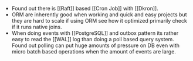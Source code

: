 - Found out there is [[Raft]] based [[Cron Job]] with [[Dkron]].
- ORM are inherently good when working and quick and easy projects but they are hard to scale if using ORM see how it optimized primarily check if it runs native joins.
- When doing events with [[PostgreSQL]] and outbox pattern its rather easy to read the [[WAL]] log than doing a poll based query system. Found out polling can put huge amounts of pressure on DB even with micro batch based operations when the amount of events are large.